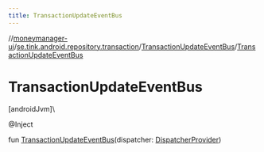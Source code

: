 ```yaml
---
title: TransactionUpdateEventBus
---
```

//[moneymanager-ui](../../../index.html)/[se.tink.android.repository.transaction](../index.html)/[TransactionUpdateEventBus](index.html)/[TransactionUpdateEventBus](-transaction-update-event-bus.html)



# TransactionUpdateEventBus



[androidJvm]\




@Inject



fun [TransactionUpdateEventBus](-transaction-update-event-bus.html)(dispatcher: [DispatcherProvider](../../com.tink.service.util/-dispatcher-provider/index.html))




